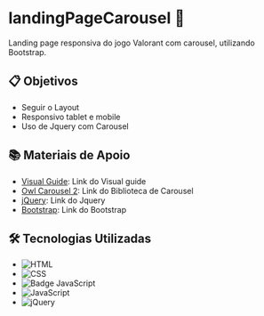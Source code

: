 # landingPageCarousel 🚀

Landing page responsiva do jogo Valorant com carousel, utilizando Bootstrap.

## 📋 Objetivos

- Seguir o Layout
- Responsivo tablet e mobile
- Uso de Jquery com Carousel

## 📚 Materiais de Apoio

- [Visual Guide](https://xd.adobe.com/view/4a519270-a8d4-4df9-96c2-58b274cd4881-1f02/): Link do Visual guide
- [Owl Carousel 2](https://owlcarousel2.github.io/OwlCarousel2/demos/basic.html): Link do Biblioteca de Carousel
- [jQuery](https://jquery.com/): Link do Jquery
- [Bootstrap](https://getbootstrap.com/docs/5.3/getting-started/download/): Link do Bootstrap

## 🛠️ Tecnologias Utilizadas

- ![HTML](https://img.shields.io/badge/HTML-E34F26?style=for-the-badge&logo=html5&logoColor=white)
- ![CSS](https://img.shields.io/badge/CSS-1572B6?style=for-the-badge&logo=css3&logoColor=white)
- ![Badge JavaScript](https://img.shields.io/badge/JavaScript-5E5E5E?style=flat&logo=javascript&logoColor=F7DF1E)
- ![JavaScript](https://img.shields.io/badge/JavaScript-F7DF1E?style=for-the-badge&logo=javascript&logoColor=black)
- ![jQuery](https://img.shields.io/badge/jQuery-0769AD?style=for-the-badge&logo=jquery&logoColor=white)
